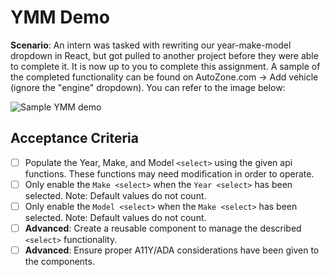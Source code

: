 # YMM Demo
**Scenario**: An intern was tasked with rewriting our year-make-model dropdown in React, but got pulled to another project before they were able to complete it. It is now up to you to complete this assignment. A sample of the completed functionality can be found on AutoZone.com -> Add vehicle (ignore the "engine" dropdown). You can refer to the image below:

![Sample YMM demo](https://github.com/dcohen613/ymm-demo/blob/affdefe883c87660f6619f17141d6d3cfbfea72d/Screenshot%202023-02-26%20at%207.53.00%20PM.png)

## Acceptance Criteria
 - [ ] Populate the Year, Make, and Model `<select>` using the given api functions. These functions may need modification in order to operate.
 - [ ] Only enable the `Make <select>` when the `Year <select>` has been selected. Note: Default values do not count.
 - [ ] Only enable the `Model <select>` when the `Make <select>` has been selected. Note: Default values do not count.
 - [ ] **Advanced**: Create a reusable component to manage the described `<select>` functionality.
 - [ ] **Advanced**: Ensure proper A11Y/ADA considerations have been given to the components.
